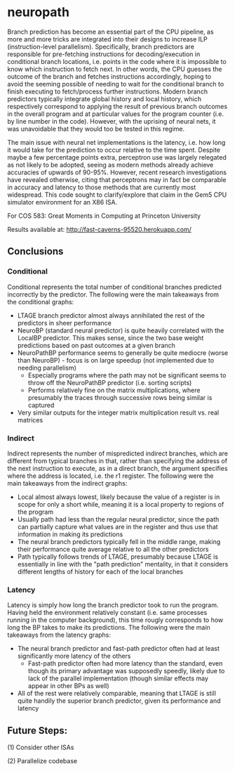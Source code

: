 # neuropath
Branch prediction has become an essential part of the CPU pipeline, as more and more
tricks are integrated into their designs to increase ILP (instruction-level
parallelism). Specifically, branch predictors are responsible for pre-fetching
instructions for decoding/execution in conditional branch locations, i.e. points
in the code where it is impossible to know which instruction to fetch next. In
other words, the CPU guesses the outcome of the branch and fetches instructions
accordingly, hoping to avoid the seeming possible of needing to wait for the
conditional branch to finish executing to fetch/process further instructions.
Modern branch predictors typically integrate global history and local history, which
respectively correspond to applying the result of previous branch outcomes in the
overall program and at particular values for the program counter (i.e. by line
number in the code). However, with the uprising of neural nets, it was
unavoidable that they would too be tested in this regime.

The main issue with neural net implementations is the latency, i.e. how long it
would take for the prediction to occur relative to the time spent. Despite maybe
a few percentage points extra, perceptron use was largely relegated as not likely
to be adopted, seeing as modern methods already achieve accuracies of upwards of
90-95%. However, recent research investigations have revealed otherwise, citing
that perceptrons may in fact be comparable in accuracy and latency to those methods
that are currently most widespread. This code sought to clarify/explore that claim
in the Gem5 CPU simulator environment for an X86 ISA.

For COS 583: Great Moments in Computing at Princeton University

Results available at: http://fast-caverns-95520.herokuapp.com/

## Conclusions
### Conditional
Conditional represents the total number of conditional branches predicted incorrectly by the predictor. The following were the main takeaways from the conditional graphs:
* LTAGE branch predictor almost always annihilated the rest of the predictors in sheer performance
* NeuroBP (standard neural predictor) is quite heavily correlated with the LocalBP predictor. This makes sense, since the two base weight predictions based on past outcomes at a given branch
* NeuroPathBP performance seems to generally be quite mediocre (worse than NeuroBP) - focus is on large speedup (not implemented due to needing parallelism)
  * Especially programs where the path may not be significant seems to throw off the NeuroPathBP predictor (i.e. sorting scripts)
  * Performs relatively fine on the matrix multiplications, where presumably the traces through successive rows being similar is captured
* Very similar outputs for the integer matrix multiplication result vs. real matrices

### Indirect
Indirect represents the number of mispredicted indirect branches, which are different from typical branches in that, rather than specifying the address of the next instruction to execute, as in a direct branch, the argument specifies where the address is located, i.e. the r1 register. The following were the main takeaways from the indirect graphs:
* Local almost always lowest, likely because the value of a register is in scope for only a short while, meaning it is a local property to regions of the program
* Usually path had less than the regular neural predictor, since the path can partially capture what values are in the register and thus use that information in making its predictions
* The neural branch predictors typically fell in the middle range, making their performance quite average relative to all the other predictors
* Path typically follows trends of LTAGE, presumably because LTAGE is essentially in line with the "path prediction" mentality, in that it considers different lengths of history for each of the local branches

### Latency
Latency is simply how long the branch predictor took to run the program. Having held the environment relatively constant (i.e. same processes running in the computer background), this time rougly corresponds to how long the BP takes to make its predictions. The following were the main takeaways from the latency graphs:
* The neural branch predictor and fast-path predictor often had at least significantly more latency of the others
  * Fast-path predictor often had more latency than the standard, even though its primary advantage was supposedly speedly, likely due to lack of the parallel implementation (though similar effects may appear in other BPs as well)
* All of the rest were relatively comparable, meaning that LTAGE is still quite handily the superior branch predictor, given its performance and latency

## Future Steps:
(1) Consider other ISAs

(2) Parallelize codebase